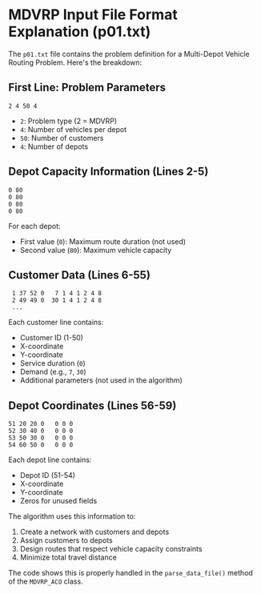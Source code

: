 # MDVRP Input File Format Explanation (p01.txt)

The `p01.txt` file contains the problem definition for a Multi-Depot Vehicle Routing Problem. Here's the breakdown:

## First Line: Problem Parameters
```
2 4 50 4
```
- `2`: Problem type (2 = MDVRP)
- `4`: Number of vehicles per depot
- `50`: Number of customers
- `4`: Number of depots

## Depot Capacity Information (Lines 2-5)
```
0 80
0 80
0 80
0 80
```
For each depot:
- First value (`0`): Maximum route duration (not used)
- Second value (`80`): Maximum vehicle capacity

## Customer Data (Lines 6-55)
```
 1 37 52 0   7 1 4 1 2 4 8
 2 49 49 0  30 1 4 1 2 4 8
 ...
```
Each customer line contains:
- Customer ID (1-50)
- X-coordinate
- Y-coordinate
- Service duration (`0`)
- Demand (e.g., `7`, `30`)
- Additional parameters (not used in the algorithm)

## Depot Coordinates (Lines 56-59)
```
51 20 20 0   0 0 0
52 30 40 0   0 0 0
53 50 30 0   0 0 0
54 60 50 0   0 0 0
```
Each depot line contains:
- Depot ID (51-54)
- X-coordinate
- Y-coordinate
- Zeros for unused fields

The algorithm uses this information to:
1. Create a network with customers and depots
2. Assign customers to depots
3. Design routes that respect vehicle capacity constraints
4. Minimize total travel distance

The code shows this is properly handled in the `parse_data_file()` method of the `MDVRP_ACO` class.